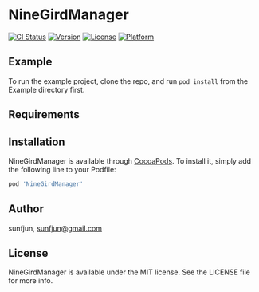 # NineGirdManager

[![CI Status](https://img.shields.io/travis/sunfjun/NineGirdManager.svg?style=flat)](https://travis-ci.org/sunfjun/NineGirdManager)
[![Version](https://img.shields.io/cocoapods/v/NineGirdManager.svg?style=flat)](https://cocoapods.org/pods/NineGirdManager)
[![License](https://img.shields.io/cocoapods/l/NineGirdManager.svg?style=flat)](https://cocoapods.org/pods/NineGirdManager)
[![Platform](https://img.shields.io/cocoapods/p/NineGirdManager.svg?style=flat)](https://cocoapods.org/pods/NineGirdManager)

## Example

To run the example project, clone the repo, and run `pod install` from the Example directory first.

## Requirements

## Installation

NineGirdManager is available through [CocoaPods](https://cocoapods.org). To install
it, simply add the following line to your Podfile:

```ruby
pod 'NineGirdManager'
```

## Author

sunfjun, sunfjun@gmail.com

## License

NineGirdManager is available under the MIT license. See the LICENSE file for more info.
